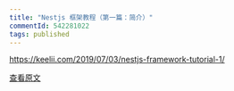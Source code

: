 ```yaml
---
title: "Nestjs 框架教程（第一篇：简介）"
commentId: 542281022
tags: published
---
```


https://keelii.com/2019/07/03/nestjs-framework-tutorial-1/
    
[查看原文](https://github.com/lotosbin/lotosbin.github.io/issues/145)
    